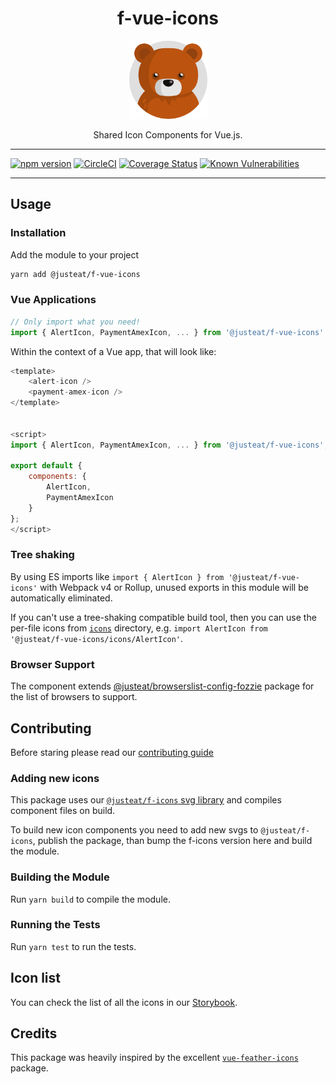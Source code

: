 <div align="center">
<h1>f-vue-icons</h1>

<img width="125" alt="Fozzie Bear" src="../../../bear.png" />

<p>Shared Icon Components for Vue.js.</p>
</div>

---

[![npm version](https://badge.fury.io/js/%40justeat%2Ff-vue-icons.svg)](https://badge.fury.io/js/%40justeat%2Ff-vue-icons)
[![CircleCI](https://circleci.com/gh/justeat/fozzie-components.svg?style=svg)](https://circleci.com/gh/justeat/workflows/fozzie-components)
[![Coverage Status](https://coveralls.io/repos/github/justeat/f-vue-icons/badge.svg)](https://coveralls.io/github/justeat/f-vue-icons)
[![Known Vulnerabilities](https://snyk.io/test/github/justeat/f-vue-icons/badge.svg?targetFile=package.json)](https://snyk.io/test/github/justeat/f-vue-icons?targetFile=package.json)

---
## Usage

### Installation

Add the module to your project

```bash
yarn add @justeat/f-vue-icons
```

### Vue Applications

```js
// Only import what you need!
import { AlertIcon, PaymentAmexIcon, ... } from '@justeat/f-vue-icons'
```

Within the context of a Vue app, that will look like:

  ```js
  <template>
      <alert-icon />
      <payment-amex-icon />
  </template>


  <script>
  import { AlertIcon, PaymentAmexIcon, ... } from '@justeat/f-vue-icons';

  export default {
      components: {
          AlertIcon,
          PaymentAmexIcon
      }
  };
  </script>
  ```

### Tree shaking

By using ES imports like `import { AlertIcon } from '@justeat/f-vue-icons'` with Webpack v4 or Rollup, unused exports in this module will be automatically eliminated.

If you can't use a tree-shaking compatible build tool, then you can use the per-file icons from [`icons`](https://unpkg.com/@justeat/f-vue-icons/icons/) directory, e.g. `import AlertIcon from '@justeat/f-vue-icons/icons/AlertIcon'`.


### Browser Support

The component extends [@justeat/browserslist-config-fozzie](https://github.com/justeat/browserslist-config-fozzie) package for the list of browsers to support.


## Contributing

Before staring please read our [contributing guide](https://justeat.github.io/fozzie-components/@justeat/storybook/index.html?path=/story/documentation-getting-started-contributing--page)

### Adding new icons

This package uses our [`@justeat/f-icons` svg library](https://github.com/justeat/f-icons) and compiles component files on build.

To build new icon components you need to add new svgs to `@justeat/f-icons`, publish the package, than bump the f-icons version here and build the module.

### Building the Module

Run `yarn build` to compile the module.

### Running the Tests

Run `yarn test` to run the tests.

## Icon list

You can check the list of all the icons in our [Storybook](https://justeat.github.io/fozzie-components/@justeat/storybook/index.html?path=/story/components-atoms--icons).


## Credits

This package was heavily inspired by the excellent [`vue-feather-icons`](https://github.com/egoist/vue-feather-icons) package.
